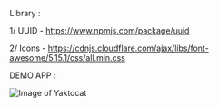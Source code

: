Library : 

1/ UUID - https://www.npmjs.com/package/uuid

2/ Icons - https://cdnjs.cloudflare.com/ajax/libs/font-awesome/5.15.1/css/all.min.css

DEMO APP : 

![Image of Yaktocat](https://i.ibb.co/K0nn448/Screen-Shot-2020-10-20-at-3-00-59-PM.png)
